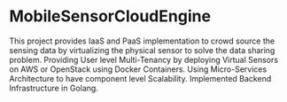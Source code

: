 # MobileSensorCloudEngine
This project provides IaaS and PaaS implementation to crowd source the sensing data by virtualizing the physical sensor to solve the data sharing problem.
Providing User level Multi-Tenancy by deploying Virtual Sensors on AWS or OpenStack using Docker Containers. 
Using Micro-Services Architecture to have component level Scalability. Implemented Backend Infrastructure in Golang.
